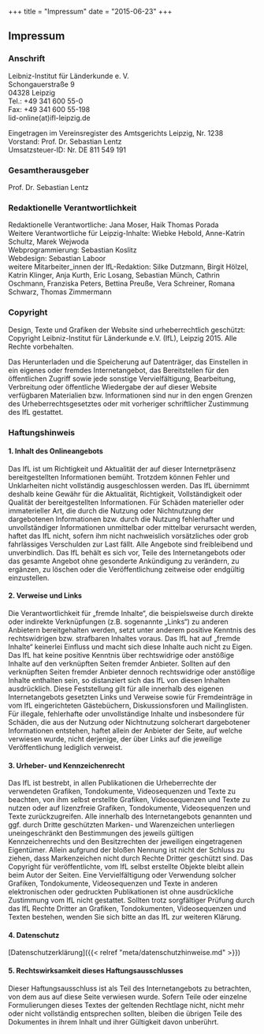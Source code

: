 +++
title = "Impressum"
date = "2015-06-23"
+++

## Impressum

### Anschrift

Leibniz-Institut für Länderkunde e. V.<br/>
Schongauerstraße 9<br/>
04328 Leipzig<br/>
Tel.: +49 341 600 55-0<br/>
Fax: +49 341 600 55-198<br/>
lid-online(at)ifl-leipzig.de<br/>

Eingetragen im Vereinsregister des Amtsgerichts Leipzig, Nr. 1238<br/>
Vorstand: Prof. Dr. Sebastian Lentz<br/>
Umsatzsteuer-ID: Nr. DE 811 549 191<br/>

### Gesamtherausgeber
Prof. Dr. Sebastian Lentz<br/>

### Redaktionelle Verantwortlichkeit
Redaktionelle Verantwortliche: Jana Moser, Haik Thomas Porada<br/>
Weitere Verantwortliche für Leipzig-Inhalte: Wiebke Hebold, Anne-Katrin Schultz, Marek Wejwoda<br/>
Webprogrammierung: Sebastian Koslitz<br/>
Webdesign: Sebastian Laboor<br/>
weitere Mitarbeiter_innen der IfL-Redaktion: Silke Dutzmann, Birgit Hölzel, Katrin Klinger, Anja Kurth, Eric Losang, Sebastian Münch, Cathrin Oschmann, Franziska Peters, Bettina Preuße, Vera Schreiner, Romana Schwarz, Thomas Zimmermann

### Copyright

Design, Texte und Grafiken der Website sind urheberrechtlich geschützt:<br/>
Copyright Leibniz-Institut für Länderkunde e.V. (IfL), Leipzig 2015. Alle Rechte vorbehalten.

Das Herunterladen und die Speicherung auf Datenträger, das Einstellen in ein eigenes oder fremdes Internetangebot, das Bereitstellen für den öffentlichen Zugriff sowie jede sonstige Vervielfältigung, Bearbeitung, Verbreitung oder öffentliche Wiedergabe der auf dieser Website verfügbaren Materialien bzw. Informationen sind nur in den engen Grenzen des Urheberrechtsgesetztes oder mit vorheriger schriftlicher Zustimmung des IfL gestattet.

### Haftungshinweis

#### 1. Inhalt des Onlineangebots

Das IfL ist um Richtigkeit und Aktualität der auf dieser Internetpräsenz bereitgestellten Informationen bemüht. Trotzdem können Fehler und Unklarheiten nicht vollständig ausgeschlossen werden. Das IfL übernimmt deshalb keine Gewähr für die Aktualität, Richtigkeit, Vollständigkeit oder Qualität der bereitgestellten Informationen. Für Schäden materieller oder immaterieller Art, die durch die Nutzung oder Nichtnutzung der dargebotenen Informationen bzw. durch die Nutzung fehlerhafter und unvollständiger Informationen unmittelbar oder mittelbar verursacht werden, haftet das IfL nicht, sofern ihm nicht nachweislich vorsätzliches oder grob fahrlässiges Verschulden zur Last fällt. Alle Angebote sind freibleibend und unverbindlich. Das IfL behält es sich vor, Teile des Internetangebots oder das gesamte Angebot ohne gesonderte Ankündigung zu verändern, zu ergänzen, zu löschen oder die Veröffentlichung zeitweise oder endgültig einzustellen.

#### 2. Verweise und Links

Die Verantwortlichkeit für „fremde Inhalte“, die beispielsweise durch direkte oder indirekte Verknüpfungen (z.B. sogenannte „Links“) zu anderen Anbietern bereitgehalten werden, setzt unter anderem positive Kenntnis des rechtswidrigen bzw. strafbaren Inhaltes voraus. Das IfL hat auf „fremde Inhalte“ keinerlei Einfluss und macht sich diese Inhalte auch nicht zu Eigen. Das IfL hat keine positive Kenntnis über rechtswidrige oder anstößige Inhalte auf den verknüpften Seiten fremder Anbieter. Sollten auf den verknüpften Seiten fremder Anbieter dennoch rechtswidrige oder anstößige Inhalte enthalten sein, so distanziert sich das IfL von diesen Inhalten ausdrücklich. Diese Feststellung gilt für alle innerhalb des eigenen Internetangebots gesetzten Links und Verweise sowie für Fremdeinträge in vom IfL eingerichteten Gästebüchern, Diskussionsforen und Mailinglisten. Für illegale, fehlerhafte oder unvollständige Inhalte und insbesondere für Schäden, die aus der Nutzung oder Nichtnutzung solcherart dargebotener Informationen entstehen, haftet allein der Anbieter der Seite, auf welche verwiesen wurde, nicht derjenige, der über Links auf die jeweilige Veröffentlichung lediglich verweist.

#### 3. Urheber- und Kennzeichenrecht

Das IfL ist bestrebt, in allen Publikationen die Urheberrechte der verwendeten Grafiken, Tondokumente, Videosequenzen und Texte zu beachten, von ihm selbst erstellte Grafiken, Videosequenzen und Texte zu nutzen oder auf lizenzfreie Grafiken, Tondokumente, Videosequenzen und Texte zurückzugreifen. Alle innerhalb des Internetangebots genannten und ggf. durch Dritte geschützten Marken- und Warenzeichen unterliegen uneingeschränkt den Bestimmungen des jeweils gültigen Kennzeichenrechts und den Besitzrechten der jeweiligen eingetragenen Eigentümer. Allein aufgrund der bloßen Nennung ist nicht der Schluss zu ziehen, dass Markenzeichen nicht durch Rechte Dritter geschützt sind. Das Copyright für veröffentlichte, vom IfL selbst erstellte Objekte bleibt allein beim Autor der Seiten. Eine Vervielfältigung oder Verwendung solcher Grafiken, Tondokumente, Videosequenzen und Texte in anderen elektronischen oder gedruckten Publikationen ist ohne ausdrückliche Zustimmung vom IfL nicht gestattet. Sollten trotz sorgfältiger Prüfung durch das IfL Rechte Dritter an Grafiken, Tondokumenten, Videosequenzen und Texten bestehen, wenden Sie sich bitte an das IfL zur weiteren Klärung.

#### 4. Datenschutz

[Datenschutzerklärung]({{< relref "meta/datenschutzhinweise.md" >}})

#### 5. Rechtswirksamkeit dieses Haftungsausschlusses

Dieser Haftungsausschluss ist als Teil des Internetangebots zu betrachten, von dem aus auf diese Seite verwiesen wurde. Sofern Teile oder einzelne Formulierungen dieses Textes der geltenden Rechtlage nicht, nicht mehr oder nicht vollständig entsprechen sollten, bleiben die übrigen Teile des Dokumentes in ihrem Inhalt und ihrer Gültigkeit davon unberührt.
